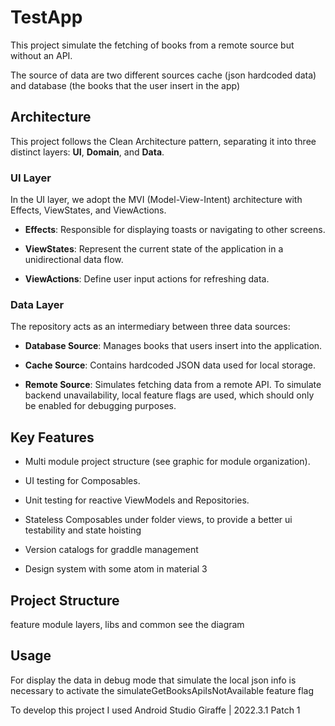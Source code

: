 # TestApp

This project simulate the fetching of books from a remote source but without an API.

The source of data are two different sources cache (json hardcoded data) and database (the books that the user insert in the app)

## Architecture

This project follows the Clean Architecture pattern, separating it into three distinct layers: **UI**, **Domain**, and **Data**.

### UI Layer

In the UI layer, we adopt the MVI (Model-View-Intent) architecture with Effects, ViewStates, and ViewActions.

- **Effects**: Responsible for displaying toasts or navigating to other screens.

- **ViewStates**: Represent the current state of the application in a unidirectional data flow.

- **ViewActions**: Define user input actions for refreshing data.

### Data Layer

The repository acts as an intermediary between three data sources:

- **Database Source**: Manages books that users insert into the application.

- **Cache Source**: Contains hardcoded JSON data used for local storage.

- **Remote Source**: Simulates fetching data from a remote API. To simulate backend unavailability, local feature flags are used, which should only be enabled for debugging purposes.

## Key Features

- Multi module project structure (see graphic for module organization).

- UI testing for Composables.

- Unit testing for reactive ViewModels and Repositories.

- Stateless Composables under folder views, to provide a better ui testability and state hoisting 

- Version catalogs for graddle management 

- Design system with some atom in material 3

## Project Structure

feature module layers, libs and common see the diagram

## Usage

For display the data in debug mode that simulate the local json info is necessary to activate the simulateGetBooksApiIsNotAvailable feature flag

To develop this project I used Android Studio Giraffe | 2022.3.1 Patch 1

